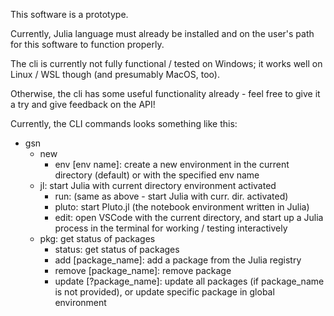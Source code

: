 This software is a prototype.

Currently, Julia language must already be installed and on the user's path for this software to function properly.

The cli is currently not fully functional / tested on Windows; it works well on Linux / WSL though (and presumably MacOS, too).


Otherwise, the cli has some useful functionality already - feel free to give it a try and give feedback on the API!

Currently, the CLI commands looks something like this:
- gsn
  - new
    - env [env name]: create a new environment in the current directory (default) or with the specified env name
  - jl: start Julia with current directory environment activated
    - run: (same as above - start Julia with curr. dir. activated)
    - pluto: start Pluto.jl (the notebook environment written in Julia)
    - edit: open VSCode with the current directory, and start up a Julia process in the terminal for working / testing interactively
  - pkg: get status of packages
	- status: get status of packages
	- add [package_name]: add a package from the Julia registry
	- remove [package_name]: remove package
	- update [?package_name]: update all packages (if package_name is not provided), or update specific package in global environment

